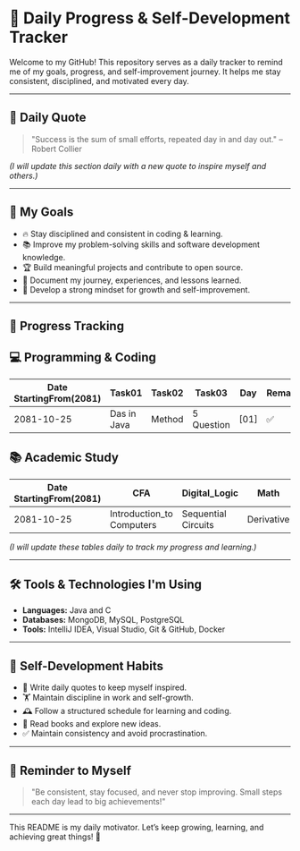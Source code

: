 # 📌 Daily Progress & Self-Development Tracker

Welcome to my GitHub! This repository serves as a daily tracker to remind me of my goals, progress, and self-improvement journey. It helps me stay consistent, disciplined, and motivated every day.

---

## 🚀 Daily Quote

> "Success is the sum of small efforts, repeated day in and day out." – Robert Collier

*(I will update this section daily with a new quote to inspire myself and others.)*

---

## 🎯 My Goals

- 🔥 Stay disciplined and consistent in coding & learning.
- 📚 Improve my problem-solving skills and software development knowledge.
- 🏆 Build meaningful projects and contribute to open source.
- 📝 Document my journey, experiences, and lessons learned.
- 💪 Develop a strong mindset for growth and self-improvement.

---

## 📅 Progress Tracking

## 💻 Programming & Coding

| Date <br/>StartingFrom(2081) | Task01      | Task02 | Task03     | Day  | Remark |
|------------------------------|-------------|--------|------------|------|--------|
| 2081-10-25                   | Das in Java | Method | 5 Question | [01] | ✅      |

## 📚 Academic Study

| Date StartingFrom(2081) | CFA                       | Digital_Logic       | Math       | Sociology | English       | Day  | Remark  |
|-------------------------|---------------------------|---------------------|------------|-----------|---------------|------|---------|
| 2081-10-25              | Introduction_to Computers | Sequential Circuits | Derivative | Family    | VR Technology | [01] | ✅       |



*(I will update these tables daily to track my progress and learning.)*

---

## 🛠️ Tools & Technologies I'm Using

- **Languages:** Java and C
- **Databases:** MongoDB, MySQL, PostgreSQL
- **Tools:** IntelliJ IDEA, Visual Studio, Git & GitHub, Docker

---

## 📖 Self-Development Habits

- 📌 Write daily quotes to keep myself inspired.
- 🏋️ Maintain discipline in work and self-growth.
- 🕰️ Follow a structured schedule for learning and coding.
- 📑 Read books and explore new ideas.
- ✅ Maintain consistency and avoid procrastination.

---

## 📌 Reminder to Myself

> "Be consistent, stay focused, and never stop improving. Small steps each day lead to big achievements!"

---

This README is my daily motivator. Let’s keep growing, learning, and achieving great things! 🚀

